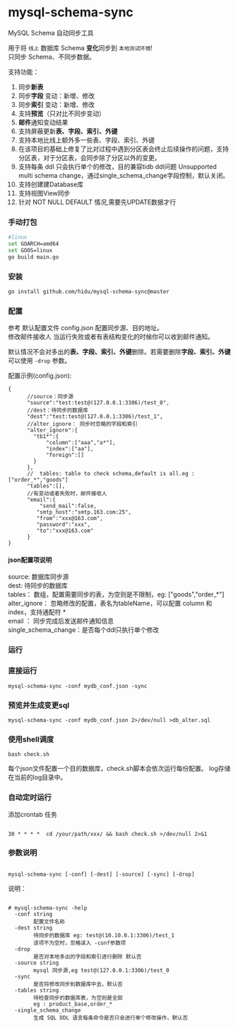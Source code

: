 # mysql-schema-sync
MySQL Schema 自动同步工具  

用于将 `线上` 数据库 Schema <b>变化</b>同步到 `本地测试环境`!   
只同步 Schema、不同步数据。

支持功能：  
1. 同步**新表**  
2. 同步**字段** 变动：新增、修改  
3. 同步**索引** 变动：新增、修改   
4. 支持**预览**（只对比不同步变动）  
5. **邮件**通知变动结果    
6. 支持屏蔽更新**表、字段、索引、外键**  
7. 支持本地比线上额外多一些表、字段、索引、外键
8. 在该项目的基础上修复了比对过程中遇到分区表会终止后续操作的问题，支持分区表，对于分区表，会同步除了分区以外的变更。
9. 支持每条 ddl 只会执行单个的修改，目的兼容tidb ddl问题 Unsupported multi schema change，通过single_schema_change字段控制，默认关闭。
10. 支持创建建Database库
11. 支持视图View同步
12. 针对 NOT NULL DEFAULT 情况,需要先UPDATE数据才行

### 手动打包
```bash
#linux
set GOARCH=amd64
set GOOS=linux
go build main.go
```

### 安装
```bash
go install github.com/hidu/mysql-schema-sync@master
```


### 配置
参考 默认配置文件  config.json 配置同步源、目的地址。  
修改邮件接收人  当运行失败或者有表结构变化的时候你可以收到邮件通知。  

默认情况不会对多出的**表、字段、索引、外键**删除。若需要删除**字段、索引、外键** 可以使用 <code>-drop</code> 参数。

配置示例(config.json):  
```
{
      //source：同步源
      "source":"test:test@(127.0.0.1:3306)/test_0",
      //dest：待同步的数据库
      "dest":"test:test@(127.0.0.1:3306)/test_1",
      //alter_ignore： 同步时忽略的字段和索引
      "alter_ignore":{
        "tb1*":{
            "column":["aaa","a*"],
            "index":["aa"],
            "foreign":[]
        }
      },
      //  tables: table to check schema,default is all.eg :["order_*","goods"]
      "tables":[],
      //有变动或者失败时，邮件接收人
      "email":{
          "send_mail":false,
         "smtp_host":"smtp.163.com:25",
         "from":"xxx@163.com",
         "password":"xxx",
         "to":"xxx@163.com"
      }
}
```

#### json配置项说明
source: 数据库同步源  
dest:   待同步的数据库  
tables： 数组，配置需要同步的表，为空则是不限制，eg: ["goods","order_*"]  
alter_ignore： 忽略修改的配置，表名为tableName，可以配置 column 和 index，支持通配符 *  
email ： 同步完成后发送邮件通知信息  
single_schema_change：是否每个ddl只执行单个修改
### 运行
### 直接运行
```
mysql-schema-sync -conf mydb_conf.json -sync
```
 
### 预览并生成变更sql
```
mysql-schema-sync -conf mydb_conf.json 2>/dev/null >db_alter.sql
```
### 使用shell调度
```
bash check.sh
```

每个json文件配置一个目的数据库，check.sh脚本会依次运行每份配置。
log存储在当前的log目录中。

### 自动定时运行
添加crontab 任务

<code>
30 * * * *  cd /your/path/xxx/ && bash check.sh >/dev/null 2>&1 
</code>

### 参数说明
<code>
mysql-schema-sync [-conf] [-dest] [-source] [-sync] [-drop]
</code>

说明：
<pre><code>
# mysql-schema-sync -help  
  -conf string
        配置文件名称
  -dest string
        待同步的数据库 eg: test@(10.10.0.1:3306)/test_1
        该项不为空时，忽略读入 -conf参数项
  -drop
        是否对本地多出的字段和索引进行删除 默认否
  -source string
        mysql 同步源,eg test@(127.0.0.1:3306)/test_0
  -sync
        是否将修改同步到数据库中去，默认否
  -tables string
        待检查同步的数据库表，为空则是全部
        eg : product_base,order_*
  -single_schema_change
        生成 SQL DDL 语言每条命令是否只会进行单个修改操作，默认否

</code>
</pre>


